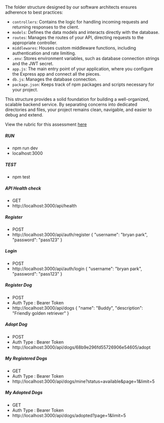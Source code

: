 The folder structure designed by our software architects ensures adherence to best practices:

- `controllers`: Contains the logic for handling incoming requests and returning responses to the client.
- `models`: Defines the data models and interacts directly with the database.
- `routes`: Manages the routes of your API, directing requests to the appropriate controller.
- `middlewares`: Houses custom middleware functions, including authentication and rate limiting.
- `.env`: Stores environment variables, such as database connection strings and the JWT secret.
- `app.js`: The main entry point of your application, where you configure the Express app and connect all the pieces.
- `db.js`: Manages the database connection.
- `package.json`: Keeps track of npm packages and scripts necessary for your project.

This structure provides a solid foundation for building a well-organized, scalable backend service. By separating concerns into dedicated directories and files, your project remains clean, navigable, and easier to debug and extend.

View the rubric for this assessment [here](https://storage.googleapis.com/hatchways.appspot.com/employers/springboard/student_rubrics/Dog%20Adoption%20Platform%20Rubric.pdf)

##### RUN

- npm run dev
- localhost:3000

##### TEST

- npm test

##### API Health check

- GET
- http://localhost:3000/api/health

##### Register

- POST
- http://localhost:3000/api/auth/register
  {
  "username": "bryan park",
  "password": "pass123"
  }

##### Login

- POST
- http://localhost:3000/api/auth/login
  {
  "username": "bryan park",
  "password": "pass123"
  }

##### Register Dog

- POST
- Auth Type : Bearer Token
- http://localhost:3000/api/dogs
  {
  "name": "Buddy",
  "description": "Friendly golden retriever"
  }

##### Adopt Dog

- POST
- Auth Type : Bearer Token
- http://localhost:3000/api/dogs/68b9e296fd55726906e54605/adopt

##### My Registered Dogs

- GET
- Auth Type : Bearer Token
- http://localhost:3000/api/dogs/mine?status=available&page=1&limit=5

##### My Adopted Dogs

- GET
- Auth Type : Bearer Token
- http://localhost:3000/api/dogs/adopted?page=1&limit=5
